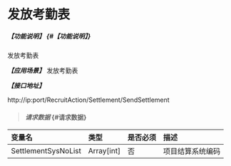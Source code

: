 # 发放考勤表

##### _【功能说明】_ {#【功能说明】}
发放考勤表


_**【应用场景】**_
发放考勤表


_**【接口地址】**_

http://ip:port/RecruitAction/Settlement/SendSettlement

> #### _请求数据_ {#请求数据}

| 变量名 | 类型 | 是否必须 | 描述 |
| :--- | :--- | :--- | :--- |
| SettlementSysNoList|Array[int]| 否 | 项目结算系统编码  |




